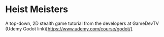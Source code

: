 # Heist Meisters

A top-down, 2D stealth game tutorial from the developers at GameDevTV 
(Udemy Godot link)[https://www.udemy.com/course/godot/].
